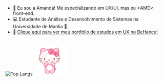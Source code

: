 - 👋 Eu sou a Amanda! Me especializando em UX/UI, mas eu >AMO< front-end.
- 💻 Estudante de Análise e Desenvolvimento de Sistemas na Universidade de Marília 💙.
- 💞️ [Clique aqui para ver meu portfólio de estudos em UX no BeHance!](www.behance.com/amandav777)

<div style="display: flex; justify-content: space-between;">

![Top Langs](https://github-readme-stats.vercel.app/api/top-langs/?username=amandav777&layout=compact)
<img src="giphy.gif" style="width: 100px;"> 
</div>


<!---
amandav777/amandav777 is a ✨ special ✨ repository because its `README.md` (this file) appears on your GitHub profile.
You can click the Preview link to take a look at your changes.
--->
